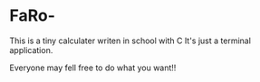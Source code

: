 # FaRo-
This is a tiny calculater writen in school with C
It's just a terminal application.

Everyone may fell free to do what you want!!
